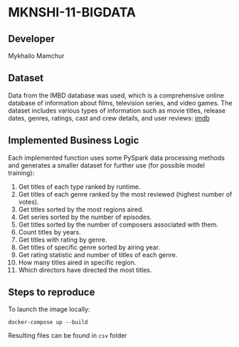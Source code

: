 # MKNSHI-11-BIGDATA
## Developer
Mykhailo Mamchur

## Dataset
Data from the IMBD database was used, which is a comprehensive online database of information about films, television series, and video games. The dataset includes various types of information such as movie titles, release dates, genres, ratings, cast and crew details, and user reviews: [imdb](https://developer.imdb.com/non-commercial-datasets)

## Implemented Business Logic
Each implemented function uses some PySpark data processing methods and generates a smaller dataset for further use (for possible model training):
1. Get titles of each type ranked by runtime.
2. Get titles of each genre ranked by the most reviewed (highest number of votes).
3. Get titles sorted by the most regions aired.
4. Get series sorted by the number of episodes.
5. Get titles sorted by the number of composers associated with them.
6. Count titles by years.
7. Get titles with rating by genre.
8. Get titles of specific genre sorted by airing year.
9. Get rating statistic and number of titles of each genre.
10. How many titles aired in specific region.
11. Which directors have directed the most titles.


## Steps to reproduce
To launch the image locally: 
```shell
docker-compose up --build
```

Resulting files can be found in `csv` folder
